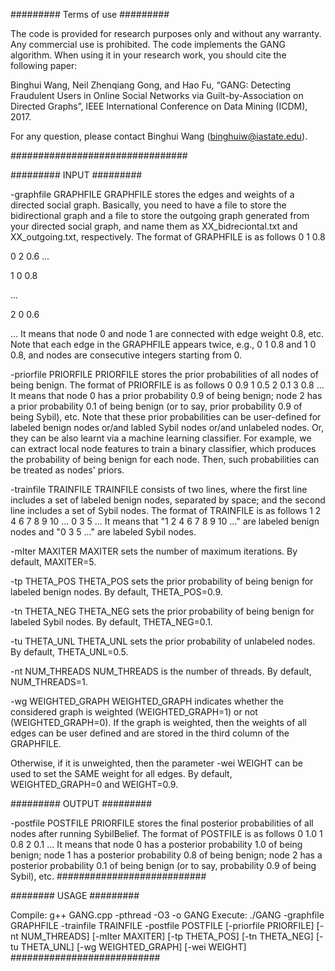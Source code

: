 ######### Terms of use #########

The code is provided for research purposes only and without any warranty. Any commercial use is prohibited. The code implements the GANG algorithm. When using it in your research work, you should cite the following paper:

Binghui Wang, Neil Zhenqiang Gong, and Hao Fu, “GANG: Detecting Fraudulent Users in Online Social Networks via Guilt-by-Association on Directed Graphs”, IEEE International Conference on Data Mining (ICDM), 2017.

For any question, please contact Binghui Wang (binghuiw@iastate.edu).

################################

######### INPUT #########

-graphfile GRAPHFILE 
GRAPHFILE stores the edges and weights of a directed social graph. Basically, you need to have a file to store the bidirectional graph and a file to store the outgoing graph generated from your directed social graph, and name them as XX_bidreciontal.txt and XX_outgoing.txt, respectively. 
The format of GRAPHFILE is as follows
0 1 0.8 

0 2 0.6 
... 

1 0 0.8 

... 

2 0 0.6 

... It means that node 0 and node 1 are connected with edge weight 0.8, etc. Note that each edge in the GRAPHFILE appears twice, e.g., 0 1 0.8 and 1 0 0.8, and nodes are consecutive integers starting from 0.

-priorfile PRIORFILE 
PRIORFILE stores the prior probabilities of all nodes of being benign. The format of PRIORFILE is as follows 0 0.9 1 0.5 2 0.1 3 0.8 ...
It means that node 0 has a prior probability 0.9 of being benign; node 2 has a prior probability 0.1 of being benign (or to say, prior probability 0.9 of being Sybil), etc. Note that these prior probabilities can be user-defined for labeled benign nodes or/and labled Sybil nodes or/and unlabeled nodes. Or, they can be also learnt via a machine learning classifier. For example, we can extract local node features to train a binary classifier, which produces the probability of being benign for each node. Then, such probabilities can be treated as nodes' priors.

-trainfile TRAINFILE 
TRAINFILE consists of two lines, where the first line includes a set of labeled benign nodes, separated by space; and the second line includes a set of Sybil nodes. The format of TRAINFILE is as follows 1 2 4 6 7 8 9 10 ... 0 3 5 ... It means that "1 2 4 6 7 8 9 10 ..." are labeled benign nodes and "0 3 5 ..." are labeled Sybil nodes.

-mIter MAXITER 
MAXITER sets the number of maximum iterations. By default, MAXITER=5.

-tp THETA_POS 
THETA_POS sets the prior probability of being benign for labeled benign nodes. By default, THETA_POS=0.9.

-tn THETA_NEG 
THETA_NEG sets the prior probability of being benign for labeled Sybil nodes. By default, THETA_NEG=0.1.

-tu THETA_UNL 
THETA_UNL sets the prior probability of unlabeled nodes. By default, THETA_UNL=0.5.

-nt NUM_THREADS 
NUM_THREADS is the number of threads. By default, NUM_THREADS=1.

-wg WEIGHTED_GRAPH 
WEIGHTED_GRAPH indicates whether the considered graph is weighted (WEIGHTED_GRAPH=1) or not (WEIGHTED_GRAPH=0). If the graph is weighted, then the weights of all edges can be user defined and are stored in the third column of the GRAPHFILE.

Otherwise, if it is unweighted, then the parameter -wei WEIGHT can be used to set the SAME weight for all edges. By default, WEIGHTED_GRAPH=0 and WEIGHT=0.9.

######### OUTPUT #########

-postfile POSTFILE 
PRIORFILE stores the final posterior probabilities of all nodes after running SybilBelief. The format of POSTFILE is as follows 0 1.0 1 0.8 2 0.1 ...
It means that node 0 has a posterior probability 1.0 of being benign; node 1 has a posterior probability 0.8 of being benign; node 2 has a posterior probability 0.1 of being benign (or to say, probability 0.9 of being Sybil), etc. ###########################

######## USAGE #########

Compile: g++ GANG.cpp -pthread -O3 -o GANG 
Execute: ./GANG -graphfile GRAPHFILE -trainfile TRAINFILE -postfile POSTFILE [-priorfile PRIORFILE] [-nt NUM_THREADS] [-mIter MAXITER] [-tp THETA_POS] [-tn THETA_NEG] [-tu THETA_UNL] [-wg WEIGHTED_GRAPH] [-wei WEIGHT]
###########################
